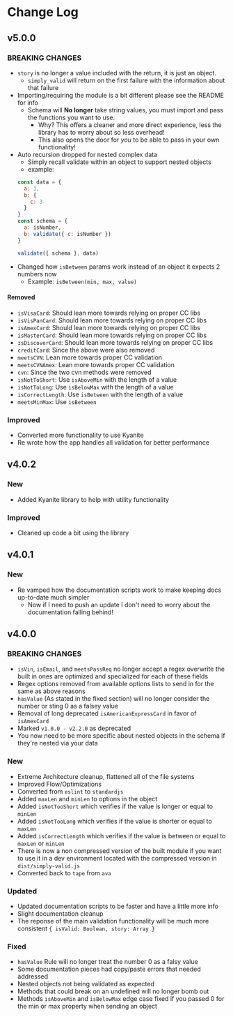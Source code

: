 # Change Log

## v5.0.0

### BREAKING CHANGES

- `story` is no longer a value included with the return, it is just an object.
  - `simply_valid` will return on the first failure with the information about that failure
- Importing/requiring the module is a bit different please see the README for info
  - Schema will **No longer** take string values, you must import and pass the functions you want to use.
    - Why? This offers a cleaner and more direct experience, less the library has to worry about so less overhead!
    - This also opens the door for _you_ to be able to pass in your own functionality!
- Auto recursion dropped for nested complex data
  - Simply recall validate within an object to support nested objects
  - example:
  ```js
  const data = {
    a: 1,
    b: {
      c: 3
    }
  }
  const schema = {
    a: isNumber,
    b: validate({ c: isNumber })
  }

  validate({ schema }, data)
  ```
- Changed how `isBetween` params work instead of an object it expects 2 numbers now
  - Example: `isBetween(min, max, value)`

#### Removed

- `isVisaCard`: Should lean more towards relying on proper CC libs
- `isVisPanCard`: Should lean more towards relying on proper CC libs
- `isAmexCard`: Should lean more towards relying on proper CC libs
- `isMasterCard`: Should lean more towards relying on proper CC libs
- `isDiscoverCard`: Should lean more towards relying on proper CC libs
- `creditCard`: Since the above were also removed
- `meetsCVN`: Lean more towards proper CC validation
- `meetsCVNAmex`: Lean more towards proper CC validation
- `cvn`: Since the two cvn methods were removed
- `isNotToShort`: Use `isAboveMin` with the length of a value
- `isNotToLong`: Use `isBelowMax` with the length of a value
- `isCorrectLength`: Use `isBetween` with the length of a value
- `meetsMinMax`: Use `isBetween`

### Improved

- Converted more functionality to use Kyanite
- Re wrote how the app handles all validation for better performance

## v4.0.2

### New

- Added Kyanite library to help with utility functionality

### Improved

- Cleaned up code a bit using the library

## v4.0.1

### New

- Re vamped how the documentation scripts work to make keeping docs up-to-date much simpler
  - Now if I need to push an update I don't need to worry about the documentation falling behind!

## v4.0.0

### BREAKING CHANGES

- `isVin`, `isEmail`, and `meetsPassReq` no longer accept a regex overwrite the built in ones are optimized and specialized for each of these fields
- Regex options removed from available options lists to send in for the same as above reasons
- `hasValue` (As stated in the fixed section) will no longer consider the number or sting 0 as a falsey value
- Removal of long deprecated `isAmericanExpressCard` in favor of `isAmexCard`
- Marked `v1.0.0 - v2.2.0` as deprecated
- You now need to be more specific about nested objects in the schema if they're nested via your data

### New

- Extreme Architecture cleanup, flattened all of the file systems
- Improved Flow/Optimizations
- Converted from `eslint` to `standardjs`
- Added `maxLen` and `minLen` to options in the object
- Added `isNotTooShort` which verifies if the value is longer or equal to `minLen`
- Added `isNotTooLong` which verifies if the value is shorter or equal to `maxLen`
- Added `isCorrectLength` which verifies if the value is between or equal to `maxLen` or `minLen`
- There is now a non compressed version of the built module if you want to use it in a dev environment located with the compressed version in `dist/simply-valid.js`
- Converted back to `tape` from `ava`

### Updated

- Updated documentation scripts to be faster and have a little more info
- Slight documentation cleanup
- The reponse of the main validation functionality will be much more consistent `{ isValid: Boolean, story: Array }`

### Fixed

- `hasValue` Rule will no longer treat the number 0 as a falsy value
- Some documentation pieces had copy/paste errors that needed addressed
- Nested objects not being validated as expected
- Methods that could break on an undefined will no longer bomb out
- Methods `isAboveMin` and `isBelowMax` edge case fixed if you passed 0 for the min or max property when sending an object
